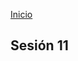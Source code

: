 <!-- No borrar o modificar -->
[Inicio](./index.md)

## Sesión 11 


<!-- Su documentación aquí -->






